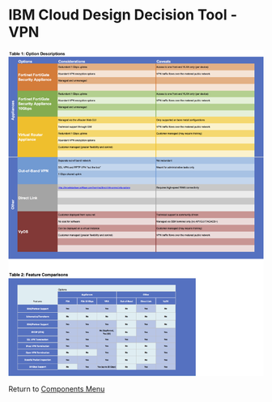 # IBM Cloud Design Decision Tool - VPN

![Options](/images/vpn.png)

Return to [Components Menu](../README.md)
